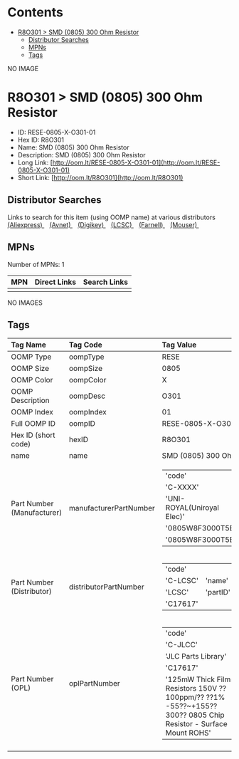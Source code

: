 



Contents
========

* [R8O301 > SMD (0805) 300 Ohm Resistor](#r8o301--smd-0805-300-ohm-resistor)
	* [Distributor Searches](#distributor-searches)
	* [MPNs](#mpns)
	* [Tags](#tags)
  
NO IMAGE  
# R8O301 > SMD (0805) 300 Ohm Resistor

- ID: RESE-0805-X-O301-01
- Hex ID: R8O301
- Name: SMD (0805) 300 Ohm Resistor
- Description: SMD (0805) 300 Ohm Resistor
- Long Link: [http://oom.lt/RESE-0805-X-O301-01](http://oom.lt/RESE-0805-X-O301-01)
- Short Link: [http://oom.lt/R8O301](http://oom.lt/R8O301)

## Distributor Searches
  
Links to search for this item (using OOMP name) at various distributors  
[(Aliexpress) ](https://www.aliexpress.com/wholesale?SearchText=1117SMD+0805+300+Ohm+Resistor)&nbsp;&nbsp;&nbsp;[(Avnet) ](https://www.avnet.com/shop/us/search/SMD+0805+300+Ohm+Resistor)&nbsp;&nbsp;&nbsp;[(Digikey) ](https://www.digikey.co.uk/en/products/result?s=SMD+0805+300+Ohm+Resistor)&nbsp;&nbsp;&nbsp;[(LCSC) ](https://www.lcsc.com/search?q=SMD+0805+300+Ohm+Resistor)&nbsp;&nbsp;&nbsp;[(Farnell) ](https://uk.farnell.com/search?st=SMD+0805+300+Ohm+Resistor)&nbsp;&nbsp;&nbsp;[(Mouser) ](https://www.mouser.com/c/?q=SMD+0805+300+Ohm+Resistor)&nbsp;&nbsp;&nbsp;
## MPNs
  
Number of MPNs: 1  

|MPN|Direct Links|Search Links|
| :--- | :--- | :--- |
||||
  
NO IMAGES  
## Tags
  

|Tag Name|Tag Code|Tag Value|
| :--- | :--- | :--- |
|OOMP Type|oompType|RESE|
|OOMP Size|oompSize|0805|
|OOMP Color|oompColor|X|
|OOMP Description|oompDesc|O301|
|OOMP Index|oompIndex|01|
|Full OOMP ID|oompID|RESE-0805-X-O301-01|
|Hex ID (short code)|hexID|R8O301|
|name|name|SMD (0805) 300 Ohm Resistor|
|Part Number (Manufacturer)|manufacturerPartNumber|<table><tr><td>'code'</td></tr><tr><td> 'C-XXXX'</td><td> 'name'</td></tr><tr><td> 'UNI-ROYAL(Uniroyal Elec)'</td><td> 'partID'</td></tr><tr><td> '0805W8F3000T5E'</td><td> 'partName'</td></tr><tr><td> '0805W8F3000T5E'</td></tr></table>|
|Part Number (Distributor)|distributorPartNumber|<table><tr><td>'code'</td></tr><tr><td> 'C-LCSC'</td><td> 'name'</td></tr><tr><td> 'LCSC'</td><td> 'partID'</td></tr><tr><td> 'C17617'</td></tr></table>|
|Part Number (OPL)|oplPartNumber|<table><tr><td>'code'</td></tr><tr><td> 'C-JLCC'</td><td> 'name'</td></tr><tr><td> 'JLC Parts Library'</td><td> 'partID'</td></tr><tr><td> 'C17617'</td><td> 'partName'</td></tr><tr><td> '125mW Thick Film Resistors 150V ??100ppm/?? ??1% -55??~+155?? 300?? 0805  Chip Resistor - Surface Mount ROHS'</td></tr></table>|
||||
